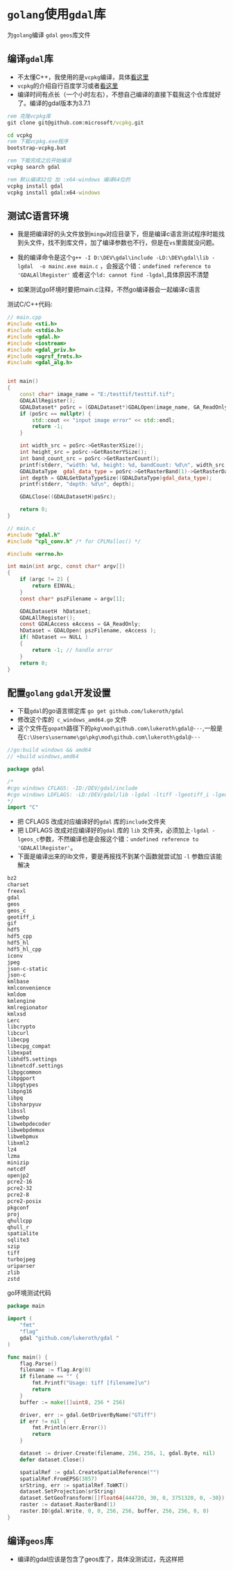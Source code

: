 # `golang`使用`gdal`库

为`golang`编译 `gdal` `geos`库文件

## 编译`gdal`库
- 不太懂C++，我使用的是`vcpkg`编译，具体[看这里](https://gdal.org/download.html#vcpkg)
- `vcpkg`的介绍自行百度学习或者[看这里](https://github.com/microsoft/vcpkg/blob/master/README_zh_CN.md#%E5%9C%A8-cmake-%E4%B8%AD%E4%BD%BF%E7%94%A8-vcpkg)
- 编译时间有点长（一个小时左右），不想自己编译的直接下载我这个仓库就好了。编译的gdal版本为3.7.1

```bat
rem 克隆vcpkg库
git clone git@github.com:microsoft/vcpkg.git

cd vcpkg
rem 下载vcpkg.exe程序
bootstrap-vcpkg.bat

rem 下载完成之后开始编译
vcpkg search gdal

rem 默认编译32位 加 :x64-windows 编译64位的
vcpkg install gdal
vcpkg install gdal:x64-windows
```

## 测试C语言环境
- 我是把编译好的头文件放到`mingw`对应目录下，但是编译c语言测试程序时能找到头文件，找不到库文件，加了编译参数也不行，但是在`vs`里面就没问题。

- 我的编译命令是这个``` g++ -I D:\DEV\gdal\include -LD:\DEV\gdal\lib -lgdal  -o mainc.exe main.c ``` ，会报这个错：`undefined reference to 'GDALAllRegister'` 或者这个``` ld: cannot find -lgdal ```,具体原因不清楚

- 如果测试go环境时要把main.c注释，不然go编译器会一起编译c语言

测试C/C++代码:
```C++
// main.cpp
#include <sti.h>
#include <stdio.h>
#include <gdal.h>
#include <iostream>
#include <gdal_priv.h>
#include <ogrsf_frmts.h>
#include <gdal_alg.h>


int main()
{
	const char* image_name = "E:/testtif/testtif.tif";
	GDALAllRegister();
	GDALDataset* poSrc = (GDALDataset*)GDALOpen(image_name, GA_ReadOnly);
	if (poSrc == nullptr) {
		std::cout << "input image error" << std::endl;
		return -1;
	}

	int width_src = poSrc->GetRasterXSize();
	int height_src = poSrc->GetRasterYSize();
	int band_count_src = poSrc->GetRasterCount();
	printf(stderr, "width: %d, height: %d, bandCount: %d\n", width_src, height_src, band_count_src);
	GDALDataType  gdal_data_type = poSrc->GetRasterBand(1)->GetRasterDataType();
	int depth = GDALGetDataTypeSize((GDALDataType)gdal_data_type);
	printf(stderr, "depth: %d\n", depth);

	GDALClose((GDALDatasetH)poSrc);

	return 0;
}
```
```C
// main.c
#include "gdal.h"
#include "cpl_conv.h" /* for CPLMalloc() */

#include <errno.h>

int main(int argc, const char* argv[])
{
    if (argc != 2) {
        return EINVAL;
    }
    const char* pszFilename = argv[1];

    GDALDatasetH  hDataset;
    GDALAllRegister();
    const GDALAccess eAccess = GA_ReadOnly;
    hDataset = GDALOpen( pszFilename, eAccess );
    if( hDataset == NULL )
    {
        return -1; // handle error
    }
    return 0;
}
```


## 配置`golang` `gdal`开发设置
- 下载`gdal`的go语言绑定库 ``` go get github.com/lukeroth/gdal ```
- 修改这个库的``` c_windows_amd64.go``` 文件
- 这个文件在```gopath```路径下的```pkg\mod\github.com\lukeroth\gdal@···```,一般是在``` C:\Users\username\go\pkg\mod\github.com\lukeroth\gdal@··· ```

```go
//go:build windows && amd64
// +build windows,amd64

package gdal

/*
#cgo windows CFLAGS: -ID:/DEV/gdal/include
#cgo windows LDFLAGS: -LD:/DEV/gdal/lib -lgdal -ltiff -lgeotiff_i -lgeos_c
*/
import "C"
```
- 把 CFLAGS 改成对应编译好的`gdal` 库的`include`文件夹
- 把 LDFLAGS 改成对应编译好的`gdal` 库的 `lib` 文件夹，必须加上`-lgdal -lgeos_c`参数，不然编译也是会报这个错：`undefined reference to 'GDALAllRegister'`。
- 下面是编译出来的lib文件，要是再报找不到某个函数就尝试加 `-l` 参数应该能解决
```txt
bz2
charset
freexl
gdal
geos
geos_c
geotiff_i
gif
hdf5
hdf5_cpp
hdf5_hl
hdf5_hl_cpp
iconv
jpeg
json-c-static
json-c
kmlbase
kmlconvenience
kmldom
kmlengine
kmlregionator
kmlxsd
Lerc
libcrypto
libcurl
libecpg
libecpg_compat
libexpat
libhdf5.settings
libnetcdf.settings
libpgcommon
libpgport
libpgtypes
libpng16
libpq
libsharpyuv
libssl
libwebp
libwebpdecoder
libwebpdemux
libwebpmux
libxml2
lz4
lzma
minizip
netcdf
openjp2
pcre2-16
pcre2-32
pcre2-8
pcre2-posix
pkgconf
proj
qhullcpp
qhull_r
spatialite
sqlite3
szip
tiff
turbojpeg
uriparser
zlib
zstd
```



go环境测试代码
```go
package main

import (
	"fmt"
	"flag"
	gdal "github.com/lukeroth/gdal "
)

func main() {
	flag.Parse()
	filename := flag.Arg(0)
	if filename == "" {
		fmt.Printf("Usage: tiff [filename]\n")
		return
	}
	buffer := make([]uint8, 256 * 256)

	driver, err := gdal.GetDriverByName("GTiff")
	if err != nil {
		fmt.Println(err.Error())
		return
	}

	dataset := driver.Create(filename, 256, 256, 1, gdal.Byte, nil)
	defer dataset.Close()

	spatialRef := gdal.CreateSpatialReference("")
	spatialRef.FromEPSG(3857)
	srString, err := spatialRef.ToWKT()
	dataset.SetProjection(srString)
	dataset.SetGeoTransform([]float64{444720, 30, 0, 3751320, 0, -30})
	raster := dataset.RasterBand(1)
	raster.IO(gdal.Write, 0, 0, 256, 256, buffer, 256, 256, 0, 0)
}
```

## 编译`geos`库
- 编译的gdal应该是包含了geos库了，具体没测试过，先这样把



